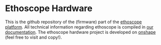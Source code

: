 Ethoscope Hardware
========================


This is the github repository of the (firmware) part of the [ethoscope platform](http://gilestrolab.github.io/ethoscope/).
All technical information regarding ethoscope is compiled in [our documentation](https://qgeissmann.gitbooks.io/ethoscope-manual/content/).
The ethoscope hardware project is developed on [onshape](https://cad.onshape.com/documents?filter=team&teamId=562b938ce4b0462e71ca0169&column=modifiedAt&order=desc&viewMode=0) (feel free to visit and copy!).

